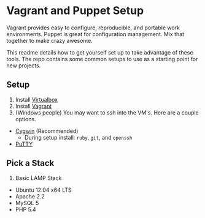 Vagrant and Puppet Setup
=======
Vagrant provides easy to configure, reproducible, and portable work environments.
Puppet is great for configuration management.
Mix that together to make crazy awesome.

This readme details how to get yourself set up to take advantage of these tools.  The repo contains some common setups to use as a starting point for new projects.

Setup
-------
1. Install [Virtualbox](https://www.virtualbox.org/wiki/Downloads)
2. Install [Vagrant](http://downloads.vagrantup.com)
3. (Windows people) You may want to ssh into the VM's.  Here are a couple options.
  * [Cygwin](http://cygwin.com) (Recommended)
     * During setup install: <code>ruby</code>, <code>git</code>, and <code>openssh</code>
  * [PuTTY](http://www.chiark.greenend.org.uk/~sgtatham/putty/download.html)

Pick a Stack
-------
1. Basic LAMP Stack
  * Ubuntu 12.04 x64 LTS
  * Apache 2.2
  * MySQL 5
  * PHP 5.4
